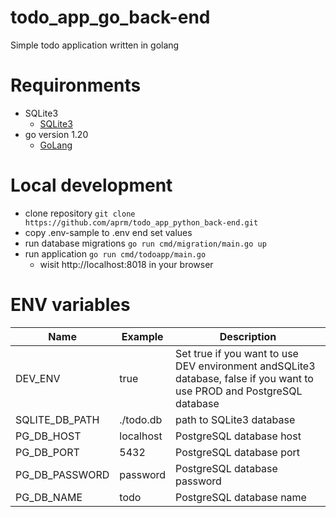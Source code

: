 # todo_app_go_back-end

Simple todo application written in golang

# Requironments
* SQLite3
    * [SQLite3](https://www.sqlite.org/index.html)
* go version 1.20
    * [GoLang](https://go.dev/)

# Local development
* clone repository `git clone https://github.com/aprm/todo_app_python_back-end.git`
* copy .env-sample to .env end set values
* run database migrations `go run cmd/migration/main.go up`
* run application `go run cmd/todoapp/main.go`
    * wisit http://localhost:8018 in your browser

# ENV variables
| Name | Example | Description |
| --- | --- | --- |
| DEV_ENV | true | Set true if you want to use DEV environment andSQLite3 database, false if you want to use PROD and PostgreSQL database |
| SQLITE_DB_PATH | ./todo.db | path to SQLite3 database |
| PG_DB_HOST | localhost | PostgreSQL database host |
| PG_DB_PORT | 5432 | PostgreSQL database port |
| PG_DB_PASSWORD | password | PostgreSQL database password |
| PG_DB_NAME | todo | PostgreSQL database name |